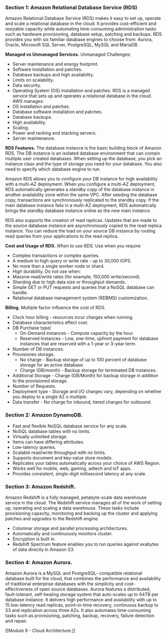 ### Section 1: Amazon Relational Database Service (RDS)
Amazon Relational Database Service (RDS) makes it easy to set up, operate and scale a relational database in the cloud. It provides cost-efficient and resizable capacity while automating time-consuming administration tasks such as hardware provisioning, database setup, patching and backups. RDS provides you with six familiar database engines to choose from: Aurora, Oracle, Microsoft SQL Server, PostgreSQL, MySQL and MariaDB.

**Managed vs Unmanaged Services.**
Unmanaged Challenges:
- Server maintenance and energy footprint.
- Software installation and patches.
- Database backups and high availability.
- Limits on scalability.
- Data security.
- Operating System (OS) installation and patches.
RDS is a managed service that sets up and operates a relational database in the cloud.
AWS manages:
- OS installation and patches.
- Database software installation and patches.
- Database backups.
- High availability.
- Scaling.
- Power and racking and stacking servers.
- Server maintenance.

**RDS Features.**
The database instance is the basic building block of Amazon RDS. The DB instance is an isolated database environment that can contain multiple user created databases. When setting up the database, you pick an instance class and the type of storage you need for your database. You also need to specify which database engine to run.

Amazon RDS allows you to configure your DB instance for high availability with a multi-AZ deployment. When you configure a multi-AZ deployment, RDS automatically generates a standby copy of the database instance in another availability zone within the same VPC. After seeding the database copy, transactions are synchronously replicated to the standby copy. If the main database instance fails in a multi-AZ deployment, RDS automatically brings the standby database instance online as the new main instance.

RDS also supports the creation of read replicas. Updates that are made to the source database instance are asynchronously copied to the read replica instance. You can reduce the load on your source DB instance by routing read queries from your applications to the read replica.

**Cost and Usage of RDS.**
*When to use RDS.*
Use when you require:
- Complex transactions or complex queries.
- A medium to high query or write rate - up to 30,000 IOPS.
- No more than a single worker node or shard.
- High durability.
Do not use when:
- Massive read/write rates (for example, 150,000 write/second).
- Sharding due to high data size or throughput demands.
- Simple GET or PUT requests and queries that a NoSQL database can handle.
- Relational database management system (RDBMS) customization.

**Billing.**
Multiple factor influence the cost of RDS.
- Clock hour billing - resources incur charges when running.
- Database characteristics effect cost.
- DB Purchase type/
	- On-Demand instances - Compute capacity by the hour.
	- Reserved Instances - Low, one-time, upfront payment for database instances that are reserved with a 1-year or 3-year term.
- Number of DB instances.
- Provisiones storage.
	- No charge - Backup storage of up to 100 percent of database storage for an active database.
	- Charge (GB/month) - Backup storage for terminated DB instances.
- Additional Storage - Charge (GB/Month) for backup storage in addition to the provisioned storage.
- Number of Requests.
- Deployment type - Storage and I/O charges vary, depending on whether you deploy to a single AZ o multiple.
- Data transfer - No charge for inbound, tiered charges for outbound.

### Section 2: Amazon DynamoDB.
- Fast and flexible NoSQL database service for any scale.
- NoSQL database tables with no limits.
- Virtually unlimited storage.
- Items can have differing attributes.
- Low-latency queries.
- Scalable read/write throughput with no limits.
- Supports document and key-value store models.
- Replicates your tables automatically across your choice of AWS Region.
- Works well for mobile, web, gaming, adtech and IoT apps.
- Provides consistent, single-digit millisecond latency at any scale.

### Section 3: Amazon Redshift.
Amazon Redshift is a fully managed, petabyte-scale data warehouse service in the cloud. The Redshift service manages all of the work of setting up, operating and scaling a data warehouse. These tasks include provisioning capacity, monitoring and backing up the cluster and applying patches and upgrades to the Redshift engine.
- Columnar storage and parallel processing architectures.
- Automatically and continuously monitors cluster.
- Encryption is built in.
- Redshift Spectrum feature enables you to run queries against exabytes of data directly in Amazon S3.

### Section 4: Amazon Aurora.
Amazon Aurora is a MySQL and PostgreSQL- compatible relational database built for the cloud, that combines the performance and availability of traditional enterprise databases with the simplicity and cost-effectiveness of open source databases. Aurora features a distributed, fault-tolerant, self-healing storage system that auto-scales up to 64TB per database instance. It delivers high performance and availability with up to 15 low-latency read replicas, point-in-time recovery, continuous backup to S3 and replication across three AZs. It also automates time-consuming tasks such as provisioning, patching, backup, recovery, failure detection and repair.


[[Module 9 - Cloud Architecture.]]
